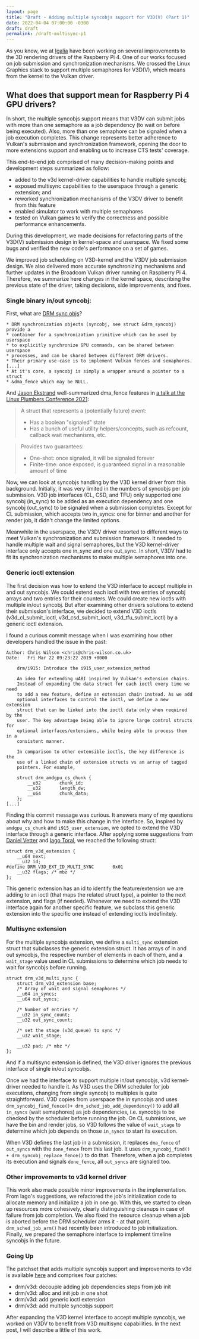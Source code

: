 ```yaml
---
layout: page
title: "Draft - Adding multiple syncobjs support for V3D(V) (Part 1)"
date: 2022-04-04 07:00:00 -0300
draft: draft
permalink: /draft-multisync-p1
---
```


As you know, we at [Igalia](https://www.igalia.com/technology/graphics) have
been working on several improvements to the 3D rendering drivers of the
Raspberry Pi 4. One of our works focused on job submission and synchronization
mechanisms. We crossed the Linux Graphics stack to support multiple semaphores
for V3D(V), which means from the kernel to the Vulkan driver.

## What does that support mean for Raspberry Pi 4 GPU drivers?

In short, the multiple syncobjs support means that V3DV can submit jobs with
more than one semaphore as a job dependency (to wait on before being executed).
Also, more than one semaphore can be signaled when a job execution completes.
This change represents better adherence to Vulkan's submission and
synchronization framework, opening the door to more extensions support and
enabling us to increase CTS tests' coverage.

This end-to-end job comprised of many decision-making points and development
steps summarized as follow:
- added to the v3d kernel-driver capabilities to handle multiple syncobj;
- exposed multisync capabilities to the userspace through a generic extension;
  and
- reworked synchronization mechanisms of the V3DV driver to benefit from this
  feature
- enabled simulator to work with multiple semaphores
- tested on Vulkan games to verify the correctness and possible performance
  enhancements.

During this development, we made decisions for refactoring parts of the V3D(V)
submission design in kernel-space and userspace. We fixed some bugs and
verified the new code's performance on a set of games. 

We improved job scheduling on V3D-kernel and the V3DV job submission design. We
also delivered more accurate synchronizing mechanisms and further updates in
the Broadcom Vulkan driver running on Raspberry Pi 4. Therefore, we summarize
here changes in the kernel space, describing the previous state of the driver,
taking decisions, side improvements, and fixes.

### Single binary in/out syncobj:

First, what are [DRM sync objs](https://dri.freedesktop.org/docs/drm/gpu/drm-mm.html?highlight=syncobjs#drm-sync-objects)?

```
* DRM synchronization objects (syncobj, see struct &drm_syncobj) provide a
* container for a synchronization primitive which can be used by userspace
* to explicitly synchronize GPU commands, can be shared between userspace
* processes, and can be shared between different DRM drivers.
* Their primary use-case is to implement Vulkan fences and semaphores.
[...]
* At it's core, a syncobj is simply a wrapper around a pointer to a struct
* &dma_fence which may be NULL.
```

And [Jason Ekstrand](https://www.jlekstrand.net/jason/blog/) well-summarized
dma\_fence features in [a talk at the Linux Plumbers Conference
2021](https://youtu.be/ch-N11yDCq0?t=13508):

> A struct that represents a (potentially future) event:
> - Has a boolean "signaled" state
> - Has a bunch of useful utility helpers/concepts, such as refcount, callback wait mechanisms, etc.

> Provides two guarantees:
> - One-shot: once signaled, it will be signaled forever
> - Finite-time: once exposed, is guaranteed signal in a reasonable amount of time

Now, we can look at syncobjs handling by the V3D kernel driver from this
background. Initially, it was very limited in the numbers of syncobjs per job
submission. V3D job interfaces (CL, CSD, and TFU) only supported one syncobj
(in\_sync) to be added as an execution dependency and one syncobj (out\_sync) to
be signaled when a submission completes. Except for CL submission, which
accepts two in\_syncs: one for binner and another for render job, it didn't
change the limited options.

Meanwhile in the userspace, the V3DV driver resorted to different ways to meet
Vulkan's synchronization and submission framework. It needed to handle multiple
wait and signal semaphores, but the V3D kernel-driver interface only accepts
one in\_sync and one out\_sync. In short, V3DV had to fit its synchronization
mechanisms to make multiple semaphores into one.

### Generic ioctl extension

The first decision was how to extend the V3D interface to accept multiple in
and out syncobjs. We could extend each ioctl with two entries of syncobj arrays
and two entries for their counters. We could create new ioctls with multiple
in/out syncobj. But after examining other drivers solutions to extend their
submission's interface, we decided to extend V3D ioctls (v3d\_cl\_submit\_ioctl,
v3d\_csd\_submit\_ioctl, v3d\_tfu\_submit\_ioctl) by a generic ioctl extension.

I found a curious commit message when I was examining how other developers
handled the issue in the past:

```
Author: Chris Wilson <chris@chris-wilson.co.uk>
Date:   Fri Mar 22 09:23:22 2019 +0000

    drm/i915: Introduce the i915_user_extension_method
    
    An idea for extending uABI inspired by Vulkan's extension chains.
    Instead of expanding the data struct for each ioctl every time we need
    to add a new feature, define an extension chain instead. As we add
    optional interfaces to control the ioctl, we define a new extension
    struct that can be linked into the ioctl data only when required by the
    user. The key advantage being able to ignore large control structs for
    optional interfaces/extensions, while being able to process them in a
    consistent manner.
    
    In comparison to other extensible ioctls, the key difference is the
    use of a linked chain of extension structs vs an array of tagged
    pointers. For example,
    
    struct drm_amdgpu_cs_chunk {
    	__u32		chunk_id;
        __u32		length_dw;
        __u64		chunk_data;
    };
[...]
```

Finding this commit message was curious. It answers many of my questions about
why and how to make this change in the interface. So, inspired by
`amdgpu_cs_chunk` and `i915_user_extension`, we opted to extend the V3D interface
through a generic interface. After applying some suggestions from [Daniel
Vetter](https://blog.ffwll.ch) and [Iago
Toral](https://blogs.igalia.com/itoral), we reached the following struct:

```
struct drm_v3d_extension {
	__u64 next;
	__u32 id;
#define DRM_V3D_EXT_ID_MULTI_SYNC		0x01
	__u32 flags; /* mbz */
};
```

This generic extension has an id to identify the feature/extension we are
adding to an ioctl (that maps the related struct type), a pointer to the next
extension, and flags (if needed). Whenever we need to extend the V3D interface
again for another specific feature, we subclass this generic extension into the
specific one instead of extending ioctls indefinitely.

### Multisync extension

For the multiple syncobjs extension, we define a `multi_sync` extension struct
that subclasses the generic extension struct. It has arrays of in and out
syncobjs, the respective number of elements in each of them, and a `wait_stage`
value used in CL submissions to determine which job needs to wait for syncobjs
before running.

```
struct drm_v3d_multi_sync {
	struct drm_v3d_extension base;
	/* Array of wait and signal semaphores */
	__u64 in_syncs;
	__u64 out_syncs;

	/* Number of entries */
	__u32 in_sync_count;
	__u32 out_sync_count;

	/* set the stage (v3d_queue) to sync */
	__u32 wait_stage;

	__u32 pad; /* mbz */
};
```

And if a multisync extension is defined, the V3D driver ignores the previous
interface of single in/out syncobjs.

Once we had the interface to support multiple in/out syncobjs, v3d
kernel-driver needed to handle it.  As V3D uses the DRM scheduler for job
executions, changing from single syncobj to multiples is quite straightforward.
V3D copies from userspace the in syncobjs and uses `drm_syncobj_find_fence()+
drm_sched_job_add_dependency()` to add all `in_syncs` (wait semaphores) as job
dependencies, i.e. syncobjs to be checked by the scheduler before running the
job. On CL submissions, we have the bin and render jobs, so V3D follows the
value of `wait_stage` to determine which job depends on those `in_syncs` to start
its execution.

When V3D defines the last job in a submission, it replaces `dma_fence` of
`out_syncs` with the `done_fence` from this last job. It uses `drm_syncobj_find() +
drm_syncobj_replace_fence()` to do that. Therefore, when a job completes its
execution and signals `done_fence`, all `out_syncs` are signaled too. 

### Other improvements to v3d kernel driver

This work also made possible minor improvements in the implementation. From
Iago's suggestions, we refactored the job's initialization code to allocate
memory and initialize a job in one go. With this, we started to clean up
resources more cohesively, clearly distinguishing cleanups in case of failure
from job completion. We also fixed the resource cleanup when a job is aborted
before the DRM scheduler arms it - at that point, `drm_sched_job_arm()` had
recently been introduced to job initialization. Finally, we prepared the
semaphore interface to implement timeline syncobjs in the future.

### Going Up

The patchset that adds multiple syncobjs support and improvements to v3d is
available [here](https://patchwork.freedesktop.org/series/93388/) and comprises
four patches:

* drm/v3d: decouple adding job dependencies steps from job init
* drm/v3d: alloc and init job in one shot
* drm/v3d: add generic ioctl extension
* drm/v3d: add multiple syncobjs support

After expanding the V3D kernel interface to accept multiple syncobjs, we worked
on V3DV to benefit from V3D multisync capabilities. In the next post, I will
describe a little of this work.
